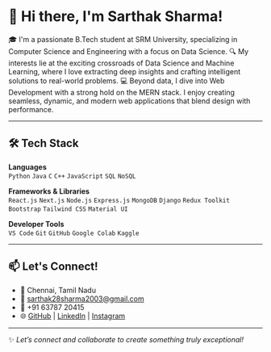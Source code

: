 # 👋 Hi there, I'm Sarthak Sharma!

🎓 I'm a passionate B.Tech student at SRM University, specializing in Computer Science and Engineering with a focus on Data Science.
🔍 My interests lie at the exciting crossroads of Data Science and Machine Learning, where I love extracting deep insights and crafting intelligent solutions to real-world problems.
💻 Beyond data, I dive into Web Development with a strong hold on the MERN stack. I enjoy creating seamless, dynamic, and modern web applications that blend design with performance.

---

## 🛠️ Tech Stack

**Languages**  
`Python` `Java` `C` `C++` `JavaScript` `SQL` `NoSQL`

**Frameworks & Libraries**  
`React.js` `Next.js` `Node.js` `Express.js` `MongoDB` `Django` `Redux Toolkit`  
`Bootstrap` `Tailwind CSS` `Material UI`

**Developer Tools**  
`VS Code` `Git` `GitHub` `Google Colab` `Kaggle`

---

## 📫 Let's Connect!

- 📍 Chennai, Tamil Nadu  
- 📧 sarthak28sharma2003@gmail.com  
- 📱 +91 63787 20415  
- 🌐 [GitHub](https://github.com/itzsarthak) | [LinkedIn](https://www.linkedin.com/in/itzsarthak) | [Instagram](https://www.instagram.com/sarthakksh)

---

✨ *Let’s connect and collaborate to create something truly exceptional!*  

<!---
lostboysrtk/lostboysrtk is a ✨ special ✨ repository because its `README.md` (this file) appears on your GitHub profile.
You can click the Preview link to take a look at your changes.
--->
